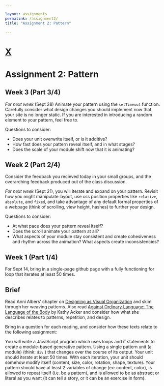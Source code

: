 ```yaml
---

layout: assignments
permalink: /assignment2/
title: "Assignment 2: Pattern"

---
```


# [X](/)
# Assignment 2: Pattern

## Week 3 (Part 3/4)

*For next week* (Sept 28) Animate your pattern using the `setTimeout` function. Carefully consider what design changes you should implement now that your site is no longer static. If you are interested in introducing a random element to your pattern, feel free to. 

Questions to consider: 
- Does your unit overwrite itself, or is it additive?
- How fast does your pattern reveal itself, and in what stages?
- Does the scale of your module shift now that it is animating? 



## Week 2 (Part 2/4)

 Consider the feedback you recieved today in your small groups, and the overarching feedback produced out of the class discussion.

*For next week* (Sept 21), you will iterate and expand on your pattern. Revisit how you might manipulate layout, use css position properties like `relative`, `absolute`, and `fixed`, and take advantage of any default formal properties of a webpage (think of scrolling, view height, hashes) to further your design. 

Questions to consider: 
- At what pace does your pattern reveal itself?
- Does the scroll animate your pattern at all? 
- What aspects of your module stay consistent and create cohesiveness and rhythm across the animation? What aspects create inconsistencies? 


## Week 1 (Part 1/4)

For Sept 14, bring in a single-page github page with a fully functioning for loop that iterates at least 50 times.

## Brief
Read Anni Albers’ chapter on [Designing as Visual Organization](http://s3.amazonaws.com/arena-attachments/2597972/2065c555bbd04503da9df3d3ec5052dc.pdf?1535137003) and skim through her weaving patterns. Also read [Against Ordinary Language: The Language of the Body](http://s3.amazonaws.com/arena-attachments/2598476/32ee9b74216346c153e4600a745e0586.pdf?1535145818) by Kathy Acker and consider how what she describes relates to patterns, repetition, and design. 

Bring in a question for each reading, and consider how these texts relate to the following assignment:

You will write a JavaScript program which uses loops and if statements to create a module-based generative pattern. Using a single pattern unit (a module) (think: `div` ) that changes over the course of its output. Your unit should iterate at least 50 times. With each iteration, your unit should somehow modify itself (content, size, color, rotation, shape, texture). Your pattern should have at least 2 variables of change (ex: content, color), is allowed to repeat itself (i.e. be a pattern), and is allowed to be as abstract or literal as you want (it can tell a story, or it can be an exercise in form).
